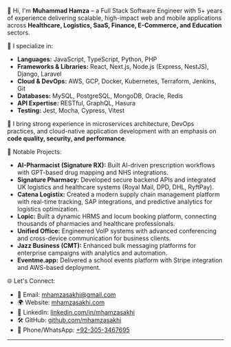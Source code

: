 👋 Hi, I'm **Muhammad Hamza** – a Full Stack Software Engineer with 5+ years of experience delivering scalable, high-impact web and mobile applications across **Healthcare, Logistics, SaaS, Finance, E-Commerce, and Education** sectors.

🚀 I specialize in:
- **Languages:** JavaScript, TypeScript, Python, PHP
- **Frameworks & Libraries:** React, Next.js, Node.js (Express, NestJS), Django, Laravel
- **Cloud & DevOps:** AWS, GCP, Docker, Kubernetes, Terraform, Jenkins, Git
- **Databases:** MySQL, PostgreSQL, MongoDB, Oracle, Redis
- **API Expertise:** RESTful, GraphQL, Hasura
- **Testing:** Jest, Mocha, Cypress, Vitest

🧠 I bring strong experience in microservices architecture, DevOps practices, and cloud-native application development with an emphasis on **code quality, security, and performance**.

💼 Notable Projects:
- **AI-Pharmacist (Signature RX):** Built AI-driven prescription workflows with GPT-based drug mapping and NHS integrations.
- **Signature Pharmacy:** Developed secure backend APIs and integrated UK logistics and healthcare systems (Royal Mail, DPD, DHL, RyftPay).
- **Catena Logistix:** Created a modern supply chain management platform with real-time tracking, SAP integrations, and predictive analytics for logistics optimization.
- **Lopic:** Built a dynamic HRMS and locum booking platform, connecting thousands of pharmacies and healthcare professionals.
- **Unified Office:** Engineered VoIP systems with advanced conferencing and cross-device communication for business clients.
- **Jazz Business (CMT):** Enhanced bulk messaging platforms for enterprise campaigns with analytics and automation.
- **Eventme.app:** Delivered a school events platform with Stripe integration and AWS-based deployment.

🌐 Let's Connect:
- 📧 Email: [mhamzasakhi@gmail.com](mailto:mhamzasakhi@gmail.com)
- 🌍 Website: [mhamzasakhi.com](https://mhamzasakhi.com)
- 💼 LinkedIn: [linkedin.com/in/mhamzasakhi](https://linkedin.com/in/mhamzasakhi)
- 🛠️ GitHub: [github.com/mhamzasakhi](https://github.com/mhamzasakhi)
- 📱 Phone/WhatsApp: [+92-305-3467695](tel:+923053467695)

---

<!---
mhamzasakhi/mhamzasakhi is a ✨ special ✨ repository because its `README.md` (this file) appears on your GitHub profile.
You can click the Preview link to take a look at your changes.
--->
